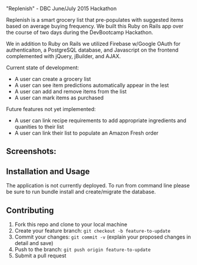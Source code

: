 "Replenish" - DBC June/July 2015 Hackathon

Replenish is a smart grocery list that pre-populates with suggested items based on average buying frequency. We built this Ruby on Rails app over the course of two days during the DevBootcamp Hackathon.

We in addition to Ruby on Rails we utilized Firebase w/Google OAuth for authenticaiton, a PostgreSQL database, and Javascript on the frontend complemented with jQuery, jBuilder, and AJAX.


Current state of development:
* A user can create a grocery list
* A user can see item predictions automatically appear in the lest
* A user can add and remove items from the list
* A user can mark items as purchased

Future features not yet implemented:
* A user can link recipe requirements to add appropriate ingredients and quanities to their list
* A user can link their list to populate an Amazon Fresh order


## Screenshots:



## Installation and Usage
The application is not currently deployed. To run from command line please be sure to run bundle install and create/migrate the database.


## Contributing
1. Fork this repo and clone to your local machine
2. Create your feature branch: `git checkout -b feature-to-update`
3. Commit your changes: `git commit -v` (explain your proposed changes in detail and save)
4. Push to the branch: `git push origin feature-to-update`
5. Submit a pull request
